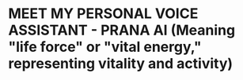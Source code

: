 # MEET MY PERSONAL VOICE ASSISTANT - PRANA AI (Meaning "life force" or "vital energy," representing vitality and activity)
